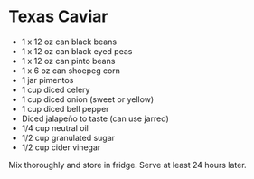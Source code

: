 Texas Caviar
============

* 1 x 12 oz can black beans
* 1 x 12 oz can black eyed peas
* 1 x 12 oz can pinto beans
* 1 x 6 oz can shoepeg corn
* 1 jar pimentos
* 1 cup diced celery
* 1 cup diced onion (sweet or yellow)
* 1 cup diced bell pepper
* Diced jalapeño to taste (can use jarred)
* 1/4 cup neutral oil
* 1/2 cup granulated sugar
* 1/2 cup cider vinegar

Mix thoroughly and store in fridge. Serve at least 24 hours later.
